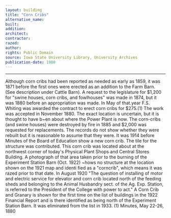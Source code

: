 ```yaml
---
layout: building
title: "Corn Cribs"
alternative_name: 
built: 
addition:
architect:
contractor: 
razed: 
author:
rights: Public Domain
source: Iowa State University Library, University Archives
publication-date: 1980 
---
```

---
Although corn cribs had been reported as needed as early as 1859, 
it was 1871 before the first ones were erected as an addition to the Farm Barn. (See description under Cattle Barn). A request to the 
legislature for $1,200 for "swine houses, corn cribs, and fowlhouses" was made in 1874, but it was 1880 before an appropriation was made. In May of that.year F.S. Whiting was awarded the contract to erect corn cribs for $275.(1) The work was accepted in November 1880. The exact 
location is uncertain, but it is thought to have b~en about where the Power Plant is now. 
The corn-cribs (and swine houses) were destroyed by fire in 1885 and $2,000 was requested for replacements. The records do not show whether they were rebuilt but it is reasonable to assume that they were. 
It was 1914 before Minutes of the Board of Education show a new corn crib. The tile for the structure was contributed. This corn crib was located about at the northwest corner of today's Physical Plant Shops and Central Stores Building. A photograph of that area taken prior to the burning of the Experiment Station Barn (Oct. 1922) ~hows no structure at the location shown on the 1921 map and identi fied as a "corncrib", which means it was razed prior to that date. 
In August 1920 "The question of installing of motor and electric 
service for elevator and corn crib located north of the feeding sheds and belonging to the Animal Husbandry sect. of the Ag. Exp. Station, 
is referred to the President of the College with power to act." 
A Corn Crib and Granary is shown for the first time on the list of buildings in the 1922 Financial Report and is there identified as being north of the Experiment Station Barn. It was eliminated from 
the list in 1933. 
(1) Minutes, May 22-26, 1880